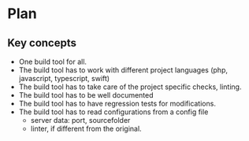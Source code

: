# Plan

## Key concepts

* One build tool for all.
* The build tool has to work with different project languages
  (php, javascript, typescript, swift)
* The build tool has to take care of the project specific checks, linting.
* The build tool has to be well documented
* The build tool has to have regression tests for modifications.
* The build tool has to read configurations from a config file
  * server data: port, sourcefolder
  * linter, if different from the original.